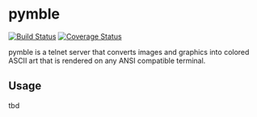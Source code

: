 # pymble 

[![Build Status](https://travis-ci.org/weak-head/pymble.svg?branch=master)](https://travis-ci.org/weak-head/pymble)  [![Coverage Status](https://coveralls.io/repos/github/weak-head/pymble/badge.svg?branch=master)](https://coveralls.io/github/weak-head/pymble?branch=master)

pymble is a telnet server that converts images and graphics into colored ASCII art that is rendered on any ANSI compatible terminal.

## Usage

tbd